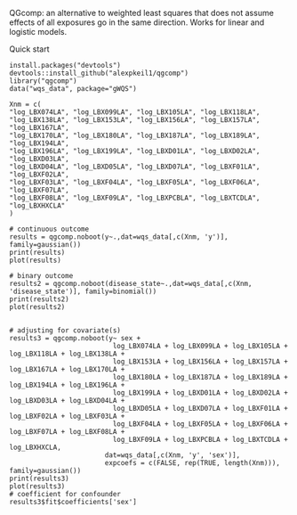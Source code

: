 QGcomp: an alternative to weighted least squares that does not assume effects of all exposures go in the same direction. Works for linear and logistic models.

Quick start

    install.packages("devtools")
    devtools::install_github("alexpkeil1/qgcomp")
    library("qgcomp")
    data("wqs_data", package="gWQS")
    
    Xnm = c(
    "log_LBX074LA", "log_LBX099LA", "log_LBX105LA", "log_LBX118LA",
    "log_LBX138LA", "log_LBX153LA", "log_LBX156LA", "log_LBX157LA", "log_LBX167LA",
    "log_LBX170LA", "log_LBX180LA", "log_LBX187LA", "log_LBX189LA", "log_LBX194LA",
    "log_LBX196LA", "log_LBX199LA", "log_LBXD01LA", "log_LBXD02LA", "log_LBXD03LA",
    "log_LBXD04LA", "log_LBXD05LA", "log_LBXD07LA", "log_LBXF01LA", "log_LBXF02LA",
    "log_LBXF03LA", "log_LBXF04LA", "log_LBXF05LA", "log_LBXF06LA", "log_LBXF07LA",
    "log_LBXF08LA", "log_LBXF09LA", "log_LBXPCBLA", "log_LBXTCDLA", "log_LBXHXCLA"
    )
    
    # continuous outcome
    results = qgcomp.noboot(y~.,dat=wqs_data[,c(Xnm, 'y')], family=gaussian())
    print(results)
    plot(results)
    
    # binary outcome
    results2 = qgcomp.noboot(disease_state~.,dat=wqs_data[,c(Xnm, 'disease_state')], family=binomial())
    print(results2)
    plot(results2)
    
    
    # adjusting for covariate(s)
    results3 = qgcomp.noboot(y~ sex + 
                              log_LBX074LA + log_LBX099LA + log_LBX105LA + log_LBX118LA + log_LBX138LA + 
                              log_LBX153LA + log_LBX156LA + log_LBX157LA + log_LBX167LA + log_LBX170LA + 
                              log_LBX180LA + log_LBX187LA + log_LBX189LA + log_LBX194LA + log_LBX196LA + 
                              log_LBX199LA + log_LBXD01LA + log_LBXD02LA + log_LBXD03LA + log_LBXD04LA + 
                              log_LBXD05LA + log_LBXD07LA + log_LBXF01LA + log_LBXF02LA + log_LBXF03LA + 
                              log_LBXF04LA + log_LBXF05LA + log_LBXF06LA + log_LBXF07LA + log_LBXF08LA + 
                              log_LBXF09LA + log_LBXPCBLA + log_LBXTCDLA + log_LBXHXCLA,
                            dat=wqs_data[,c(Xnm, 'y', 'sex')], 
                            expcoefs = c(FALSE, rep(TRUE, length(Xnm))), family=gaussian())
    print(results3)
    plot(results3)
    # coefficient for confounder
    results3$fit$coefficients['sex']
    

